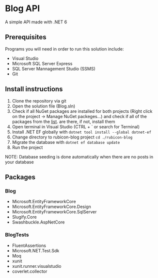 # Blog API
A simple API made with .NET 6

## Prerequisites
Programs you will need in order to run this solution include:
- Visual Studio
- Microsoft SQL Server Express
- SQL Server Mannagement Studio (SSMS)
- Git
## Install instructions
1. Clone the repository via git
2. Open the solution file (Blog.sln)
3. Check if all NuGet packages are installed for both projects (Right click on the project -> Manage NuGet packeges...) and check if all of the packages from the [list](##packages). are there, if not, install them
4. Open terminal in Visual Studio (CTRL + ` or search for Terminal)
5. Install .NET EF globally with ```dotnet tool install --global dotnet-ef```
6. Change directory to rubicon-blog project ```cd ./rubicon-blog```
7. Migrate the database with ```dotnet ef database update```
8. Run the project

NOTE: Database seeding is done automatically when there are no posts in your database

## Packages
### Blog
- Microsoft.EntityFrameworkCore
- Microsoft.EntityFrameworkCore.Design
- Microsoft.EntityFrameworkCore.SqlServer
- Slugify.Core
- Swashbuckle.AspNetCore

### BlogTests
- FluentAssertions
- Microsoft.NET.Test.Sdk
- Moq
- xunit
- xunit.runner.visualstudio
- coverlet.collector

